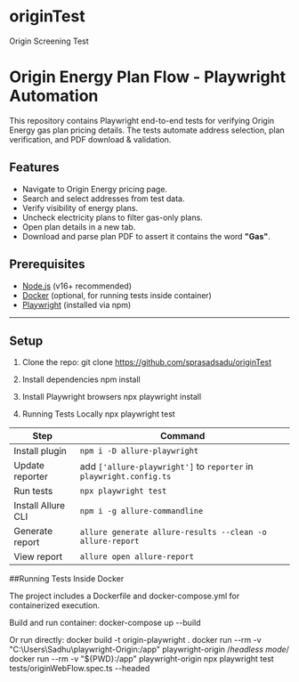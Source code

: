 # originTest
Origin Screening Test
# Origin Energy Plan Flow - Playwright Automation

This repository contains Playwright end-to-end tests for verifying Origin Energy gas plan pricing details. The tests automate address selection, plan verification, and PDF download & validation.

## Features

- Navigate to Origin Energy pricing page.
- Search and select addresses from test data.
- Verify visibility of energy plans.
- Uncheck electricity plans to filter gas-only plans.
- Open plan details in a new tab.
- Download and parse plan PDF to assert it contains the word **"Gas"**.

## Prerequisites

- [Node.js](https://nodejs.org/) (v16+ recommended)
- [Docker](https://www.docker.com/) (optional, for running tests inside container)
- [Playwright](https://playwright.dev/) (installed via npm)

---

## Setup

1. Clone the repo:
   git clone https://github.com/sprasadsadu/originTest

2. Install dependencies
   npm install

3. Install Playwright browsers
    npx playwright install

4. Running Tests Locally
   npx playwright test

| Step               | Command                                                             |
| ------------------ | ------------------------------------------------------------------- |
| Install plugin     | `npm i -D allure-playwright`                                        |
| Update reporter    | add `['allure-playwright']` to `reporter` in `playwright.config.ts` |
| Run tests          | `npx playwright test`                                               |
| Install Allure CLI | `npm i -g allure-commandline`                                       |
| Generate report    | `allure generate allure-results --clean -o allure-report`           |
| View report        | `allure open allure-report`                                         |


##Running Tests Inside Docker

The project includes a Dockerfile and docker-compose.yml for containerized execution.

Build and run container:
docker-compose up --build

Or run directly:
docker build -t origin-playwright .
docker run --rm -v "C:\Users\Sadhu\playwright-Origin:/app" playwright-origin /*headless mode*/
docker run --rm -v "${PWD}:/app" playwright-origin npx playwright test tests/originWebFlow.spec.ts --headed

